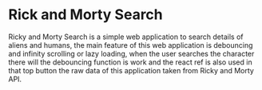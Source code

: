 # Rick and Morty Search

Ricky and Morty Search is a simple web application to search details of aliens and humans, the main feature of this web application is debouncing and infinity scrolling or lazy loading, when the user searches the character there will the debouncing function is work and the react ref is also used in that top button the raw data of this application taken from Ricky and Morty API.
